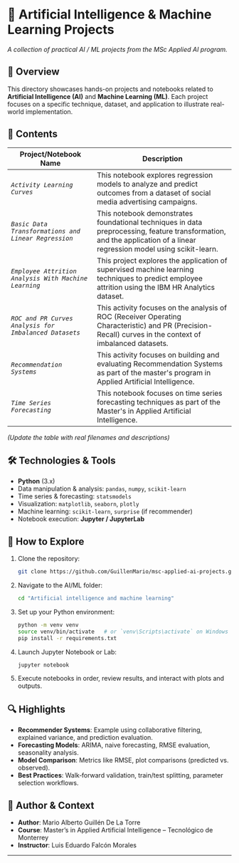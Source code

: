 # 🤖 Artificial Intelligence & Machine Learning Projects

_A collection of practical AI / ML projects from the MSc Applied AI program._

## 🚀 Overview

This directory showcases hands-on projects and notebooks related to **Artificial Intelligence (AI)** and **Machine Learning (ML)**. Each project focuses on a specific technique, dataset, and application to illustrate real-world implementation.

## 🧭 Contents

| Project/Notebook Name | Description |
|------------------------|-------------|
| *`Activity Learning Curves`* | This notebook explores regression models to analyze and predict outcomes from a dataset of social media advertising campaigns. |
| *`Basic Data Transformations and Linear Regression`* | This notebook demonstrates foundational techniques in data preprocessing, feature transformation, and the application of a linear regression model using scikit-learn. |
| *`Employee Attrition Analysis With Machine Learning`* | This project explores the application of supervised machine learning techniques to predict employee attrition using the IBM HR Analytics dataset. |
| *`ROC and PR Curves Analysis for Imbalanced Datasets`* | This activity focuses on the analysis of ROC (Receiver Operating Characteristic) and PR (Precision-Recall) curves in the context of imbalanced datasets. |
| *`Recommendation Systems`* | This activity focuses on building and evaluating Recommendation Systems as part of the master's program in Applied Artificial Intelligence. |
| *`Time Series Forecasting`* | This notebook focuses on time series forecasting techniques as part of the Master's in Applied Artificial Intelligence. |

*(Update the table with real filenames and descriptions)*

## 🛠 Technologies & Tools

- **Python** (3.x)
- Data manipulation & analysis: `pandas`, `numpy`, `scikit-learn`
- Time series & forecasting: `statsmodels`
- Visualization: `matplotlib`, `seaborn`, `plotly`
- Machine learning: `scikit-learn`, `surprise` (if recommender)
- Notebook execution: **Jupyter / JupyterLab**

## 📂 How to Explore

1. Clone the repository:
   ```bash
   git clone https://github.com/GuillenMario/msc-applied-ai-projects.git
   ```
2. Navigate to the AI/ML folder:
   ```bash
   cd "Artificial intelligence and machine learning"
   ```
3. Set up your Python environment:
   ```bash
   python -m venv venv
   source venv/bin/activate   # or `venv\Scripts\activate` on Windows
   pip install -r requirements.txt
   ```
4. Launch Jupyter Notebook or Lab:
   ```bash
   jupyter notebook
   ```
5. Execute notebooks in order, review results, and interact with plots and outputs.

## 🔍 Highlights

- **Recommender Systems**: Example using collaborative filtering, explained variance, and prediction evaluation.
- **Forecasting Models**: ARIMA, naive forecasting, RMSE evaluation, seasonality analysis.
- **Model Comparison**: Metrics like RMSE, plot comparisons (predicted vs. observed).
- **Best Practices**: Walk‑forward validation, train/test splitting, parameter selection workflows.

## 📝 Author & Context

- **Author**: Mario Alberto Guillén De La Torre  
- **Course**: Master’s in Applied Artificial Intelligence – Tecnológico de Monterrey  
- **Instructor**: Luis Eduardo Falcón Morales  

---

